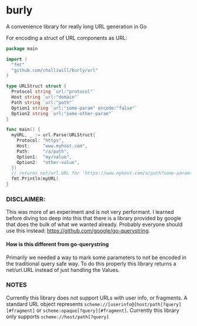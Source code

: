 # burly
A convenience library for really long URL generation in Go

For encoding a struct of URL components as URL:

``` go
package main

import (
  "fmt"
  "github.com/challiwill/burly/url"
)

type URLStruct struct {
  Protocol string `url:"protocol"`
  Host string `url:"domain"`
  Path string `url:"path"`
  Option1 string `url:"some-param" encode:"false"`
  Option2 string `url:"some-other-param"`
}

func main() {
  myURL, _ := url.Parse(URLStruct{
    Protocol: "https",
    Host:     "www.myhost.com",
    Path:     "/a/path",
    Option1:  "my/value",
    Option2:  "other-value",
  })
  // returns net/url.URL for 'https://www.myhost.com/a/path?some-param=my/value&some-other-param=other%2Fvalue'
  fmt.Println(myURL)
}
```

### DISCLAIMER:
This was more of an experiment and is not very performant. I learned before diving too deep into this that there is a library provided by google that does the bulk of what we wanted already. Probably everyone should use this instead: https://github.com/google/go-querystring.

#### How is this different from go-querystring

Primarily we needed a way to mark some parameters to not be encoded in the traditional query safe way. To do this properly this library returns a net/url.URL instead of just handling the Values.

### NOTES

Currently this library does not support URLs with user info, or fragments. A standard URL object represents `scheme://[userinfo@]host/path[?query][#fragment]` or `scheme:opaque[?query][#fragment]`. Currently this library only supports `scheme://host/path[?query]`
